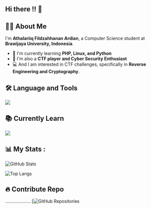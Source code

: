 ## Hi there !! 👋


## 👨‍💻 About Me
I'm **Athalariiq Fildzahhanan Ardian**, a Computer Science student at **Brawijaya University, Indonesia**.

- 🌱 I'm currently learning **PHP, Linux, and Python**  
- 🎯 I'm also a **CTF player and Cyber Security Enthusiast**
- 💻 And I am interested in CTF challenges, specifically in **Reverse Engineering and Cryptography**. 


## 🛠️ Language and Tools  

<p align="left">   
  <img src="https://skillicons.dev/icons?i=html,css,js,java,python,linux,github" />  


## 📚 Currently Learn  

<p align="left">  
  <img src="https://skillicons.dev/icons?i=python,js,linux,php" />  


## 📊 My Stats :
![GitHub Stats](https://github-readme-stats.vercel.app/api?username=AriqArdian12&show_icons=true&theme=tokyonight)

![Top Langs](https://github-readme-stats.vercel.app/api/top-langs/?username=AriqArdian12&layout=compact&theme=tokyonight)

## 🔥 Contribute Repo 
....................
[![GitHub Repositories](https://github.com/AriqArdian12?tab=repositories) 



